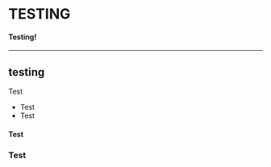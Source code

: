TESTING
===============================
#### Testing!

----------------------------------------

testing
-------------

Test

 * Test
 * Test

#### Test

### Test